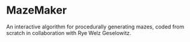 # MazeMaker
An interactive algorithm for procedurally generating mazes, coded from scratch in collaboration with Rye Welz Geselowitz.
